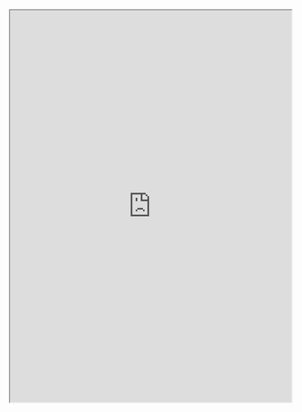 <iframe src=" https://dasilvaa10.github.io/assets/cv.pdf" width="100%" height = "700px" align="right"> </iframe>